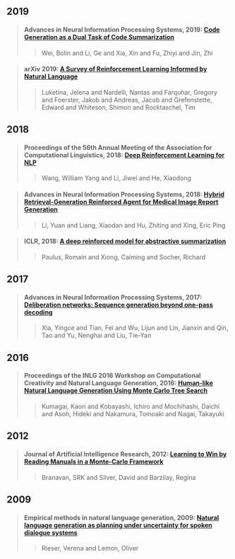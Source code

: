 ## 2019

>#### Advances in Neural Information Processing Systems, 2019: [Code Generation as a Dual Task of Code Summarization](paper/8Code%20Generation%20as%20a%20Dual%20Task%20of%20Code%20Summarization.pdf)
>
>>Wei, Bolin and Li, Ge and Xia, Xin and Fu, Zhiyi and Jin, Zhi

>#### arXiv 2019: [A Survey of Reinforcement Learning Informed by Natural Language](paper/3A%20Survey%20of%20Reinforcement%20Learning%20Informed%20by%20Natural%20Language.pdf)
>
>>Luketina, Jelena and Nardelli, Nantas and Farquhar, Gregory and Foerster, Jakob and Andreas, Jacob and Grefenstette, Edward and Whiteson, Shimon and Rocktaschel, Tim


## 2018
>#### Proceedings of the 56th Annual Meeting of the Association for Computational Linguistics, 2018: [Deep Reinforcement Learning for NLP](paper/4Deep%20Reinforcement%20Learning%20for%20NLP.pdf)
>
>>Wang, William Yang and Li, Jiwei and He, Xiaodong

>#### Advances in Neural Information Processing Systems, 2018: [Hybrid Retrieval-Generation Reinforced Agent for Medical Image Report Generation](paper/9Hybrid%20Retrieval-Generation%20Reinforced%20Agent%20for%20Medical%20Image%20Report%20Generation.pdf)
>
>>Li, Yuan and Liang, Xiaodan and Hu, Zhiting and Xing, Eric Ping

>#### ICLR, 2018: [A deep reinforced model for abstractive summarization](paper/6A%20DEEP%20REINFORCED%20MODEL%20FOR%20ABSTRACTIVE%20SUMMARIZATION.pdf)
>
>>Paulus, Romain and Xiong, Caiming and Socher, Richard

## 2017

>#### Advances in Neural Information Processing Systems, 2017: [Deliberation networks: Sequence generation beyond one-pass decoding](paper/7deliberation-networks-sequence-generation-beyond-one-pass-decoding.pdf)
>
>>Xia, Yingce and Tian, Fei and Wu, Lijun and Lin, Jianxin and Qin, Tao and Yu, Nenghai and Liu, Tie-Yan


## 2016

>#### Proceedings of the INLG 2016 Workshop on Computational Creativity and Natural Language Generation, 2016: [Human-like Natural Language Generation Using Monte Carlo Tree Search](paper/1Human-like%20Natural%20Language%20Generation%20Using%20Monte%20Carlo%20Tree%20Search.pdf)
>
>>Kumagai, Kaori and Kobayashi, Ichiro and Mochihashi, Daichi and Asoh, Hideki and Nakamura, Tomoaki and Nagai, Takayuki

## 2012

>#### Journal of Artificial Intelligence Research, 2012: [Learning to Win by Reading Manuals in a Monte-Carlo Framework](paper/2Learning%20to%20Win%20by%20Reading%20Manuals%20in%20a%20Monte-Carlo%20Framework.pdf)
>
>>Branavan, SRK and Silver, David and Barzilay, Regina

## 2009
>#### Empirical methods in natural language generation, 2009: [Natural language generation as planning under uncertainty for spoken dialogue systems](paper/5Natural%20Language%20Generation%20as%20Planning%20Under%20Uncertainty%20for%20Spoken%20Dialogue%20Systems.pdf)
>
>>Rieser, Verena and Lemon, Oliver